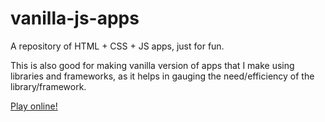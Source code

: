 # vanilla-js-apps
A repository of HTML + CSS + JS apps, just for fun.

This is also good for making vanilla version of apps that I make using libraries and frameworks, as it helps in gauging the need/efficiency of the library/framework.

[Play online!](https://exemplar-codes.github.io/vanilla-js-apps/)

